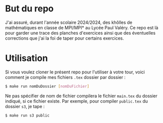 # But du repo
J'ai assuré, durant l'année scolaire 2024/2024, des khôlles de mathématiques en classe de MPI/MPI* au Lycée Paul Valéry. Ce repo est là pour garder une trace des planches d'exercices ainsi que des éventuelles corrections que j'ai la foi de taper pour certains exercices. 

# Utilisation 

Si vous voulez cloner le présent repo pour l'utiliser à votre tour, voici comment je compile mes fichiers `.tex` dossier par dossier : 
```bash
$ make run nomDuDossier [nomDuFichier]
```
Ne pas spécifier de nom de fichier compilera le fichier `main.tex` du dossier indiqué, si ce fichier existe. Par exemple, pour compiler `public.tex` du dossier `s3`, je tape :
```bash 
$ make run s3 public
```